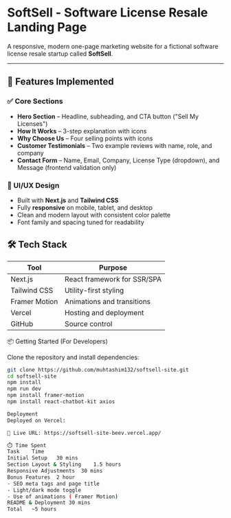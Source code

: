 # SoftSell - Software License Resale Landing Page

A responsive, modern one-page marketing website for a fictional software license resale startup called **SoftSell**.

---

## 🚀 Features Implemented

### ✅ Core Sections
- **Hero Section** – Headline, subheading, and CTA button ("Sell My Licenses")
- **How It Works** – 3-step explanation with icons
- **Why Choose Us** – Four selling points with icons
- **Customer Testimonials** – Two example reviews with name, role, and company
- **Contact Form** – Name, Email, Company, License Type (dropdown), and Message (frontend validation only)

### 🎨 UI/UX Design
- Built with **Next.js** and **Tailwind CSS**
- Fully **responsive** on mobile, tablet, and desktop
- Clean and modern layout with consistent color palette
- Font family and spacing tuned for readability


## 🛠️ Tech Stack

| Tool         | Purpose                     |
|--------------|-----------------------------|
| Next.js      | React framework for SSR/SPA |
| Tailwind CSS | Utility-first styling       |
| Framer Motion| Animations and transitions  |
| Vercel       | Hosting and deployment      |
| GitHub       | Source control              |


 📦 Getting Started (For Developers)

Clone the repository and install dependencies:

```bash
git clone https://github.com/muhtashim132/softsell-site.git
cd softsell-site
npm install
npm run dev
npm install framer-motion
npm install react-chatbot-kit axios

Deployment
Deployed on Vercel:

🔗 Live URL: https://softsell-site-beev.vercel.app/

⏱️ Time Spent
Task	Time
Initial Setup	30 mins
Section Layout & Styling	1.5 hours
Responsive Adjustments	30 mins
Bonus Features	2 hour 
- SEO meta tags and page title	
- Light/dark mode toggle	
- Use of animations ( Framer Motion)
README & Deployment	30 mins
Total	~5 hours